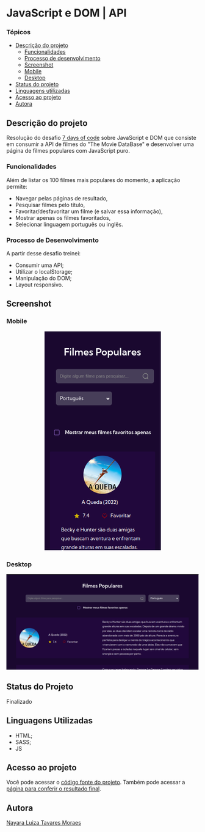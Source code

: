# JavaScript e DOM | API

### Tópicos

- [Descrição do projeto](#descrição-do-projeto)
  - [Funcionalidades](#funcionalidades)
  - [Processo de desenvolvimento](#processo-de-desenvolvimento)
  - [Screenshot](#screenshot)
  - [Mobile](#mobile)
  - [Desktop](#desktop)
- [Status do projeto](#status-do-projeto)
- [Linguagens utilizadas](#linguagens-utilizadas) 
- [Acesso ao projeto](#acesso-ao-projeto)
- [Autora](#autora)

## Descrição do projeto

Resolução do desafio [7 days of code](https://7daysofcode.io/) sobre JavaScript e DOM que consiste em consumir a API de filmes do "The Movie DataBase" e desenvolver uma página de filmes populares com JavaScript puro.

### Funcionalidades
Além de listar os 100 filmes mais populares do momento, a aplicação permite:
* Navegar pelas páginas de resultado,
* Pesquisar filmes pelo título,
* Favoritar/desfavoritar um filme (e salvar essa informação), 
* Mostrar apenas os filmes favoritados,
* Selecionar linguagem português ou inglês.

### Processo de Desenvolvimento
A partir desse desafio treinei: 
* Consumir uma API;
* Utilizar o localStorage;
* Manipulação do DOM;
* Layout responsivo.

## Screenshot 

### Mobile
<div align="center">
  <img src="./docs/screenshot-mobile.png" alt="Screenshot layout mobile">
</div>

### Desktop
![Screenshot layout desktop](./docs/screenshot-desktop.png)

## Status do Projeto
Finalizado

## Linguagens Utilizadas
* HTML;
* SASS;
* JS

## Acesso ao projeto
Você pode acessar o [código fonte do projeto](https://github.com/nalutm/movie-catalog). 
Também pode acessar a [página para conferir o resultado final](https://movie-catalog-psi.vercel.app/#top).

## Autora
[Nayara Luiza Tavares Moraes](https://github.com/nalutm)
